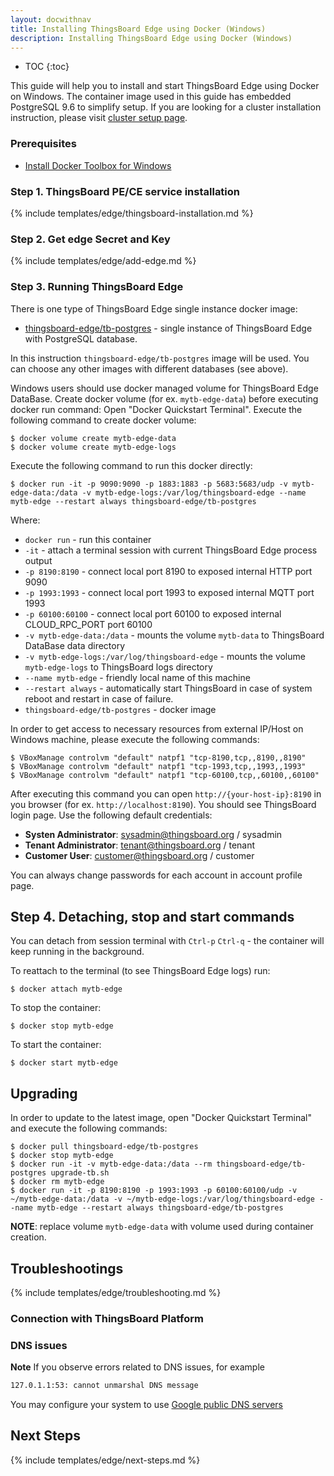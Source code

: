 ```yaml
---
layout: docwithnav
title: Installing ThingsBoard Edge using Docker (Windows)
description: Installing ThingsBoard Edge using Docker (Windows)
---
```


* TOC
{:toc}

This guide will help you to install and start ThingsBoard Edge using Docker on Windows. 
The container image used in this guide has embedded PostgreSQL 9.6 to simplify setup. 
If you are looking for a cluster installation instruction, please visit [cluster setup page]().

### Prerequisites

- [Install Docker Toolbox for Windows](https://docs.docker.com/toolbox/toolbox_install_windows/)

### Step 1. ThingsBoard PE/CE service installation 

{% include templates/edge/thingsboard-installation.md %}

### Step 2. Get edge Secret and Key

{% include templates/edge/add-edge.md %}

### Step 3. Running ThingsBoard Edge

There is one type of ThingsBoard Edge single instance docker image:

* [thingsboard-edge/tb-postgres](https://hub.docker.com/r/thingsboard/thingsboard-edge/tb-postgres/) - single instance of ThingsBoard Edge with PostgreSQL database.

In this instruction `thingsboard-edge/tb-postgres` image will be used. You can choose any other images with different databases (see above).

Windows users should use docker managed volume for ThingsBoard Edge DataBase. 
Create docker volume (for ex. `mytb-edge-data`) before executing docker run command:
Open "Docker Quickstart Terminal". Execute the following command to create docker volume:

``` 
$ docker volume create mytb-edge-data
$ docker volume create mytb-edge-logs
```

Execute the following command to run this docker directly:
                                   
``` 
$ docker run -it -p 9090:9090 -p 1883:1883 -p 5683:5683/udp -v mytb-edge-data:/data -v mytb-edge-logs:/var/log/thingsboard-edge --name mytb-edge --restart always thingsboard-edge/tb-postgres
```

Where: 
    
- `docker run`              - run this container
- `-it`                     - attach a terminal session with current ThingsBoard Edge process output
- `-p 8190:8190`            - connect local port 8190 to exposed internal HTTP port 9090
- `-p 1993:1993`            - connect local port 1993 to exposed internal MQTT port 1993  
- `-p 60100:60100`            - connect local port 60100 to exposed internal CLOUD_RPC_PORT port 60100   
- `-v mytb-edge-data:/data`      - mounts the volume `mytb-data` to ThingsBoard DataBase data directory
- `-v mytb-edge-logs:/var/log/thingsboard-edge`      - mounts the volume `mytb-edge-logs` to ThingsBoard logs directory
- `--name mytb-edge`             - friendly local name of this machine
- `--restart always`        - automatically start ThingsBoard in case of system reboot and restart in case of failure. 
- `thingsboard-edge/tb-postgres`          - docker image

In order to get access to necessary resources from external IP/Host on Windows machine, please execute the following commands:

``` 
$ VBoxManage controlvm "default" natpf1 "tcp-8190,tcp,,8190,,8190"  
$ VBoxManage controlvm "default" natpf1 "tcp-1993,tcp,,1993,,1993"
$ VBoxManage controlvm "default" natpf1 "tcp-60100,tcp,,60100,,60100"
```
    
After executing this command you can open `http://{your-host-ip}:8190` in you browser (for ex. `http://localhost:8190`). You should see ThingsBoard login page.
Use the following default credentials:

- **Systen Administrator**: sysadmin@thingsboard.org / sysadmin
- **Tenant Administrator**: tenant@thingsboard.org / tenant
- **Customer User**: customer@thingsboard.org / customer
    
You can always change passwords for each account in account profile page.

## Step 4. Detaching, stop and start commands

You can detach from session terminal with `Ctrl-p` `Ctrl-q` - the container will keep running in the background.

To reattach to the terminal (to see ThingsBoard Edge logs) run:

```
$ docker attach mytb-edge
```

To stop the container:

```
$ docker stop mytb-edge
```

To start the container:

```
$ docker start mytb-edge
```

## Upgrading

In order to update to the latest image, open "Docker Quickstart Terminal" and execute the following commands:

```
$ docker pull thingsboard-edge/tb-postgres
$ docker stop mytb-edge
$ docker run -it -v mytb-edge-data:/data --rm thingsboard-edge/tb-postgres upgrade-tb.sh
$ docker rm mytb-edge
$ docker run -it -p 8190:8190 -p 1993:1993 -p 60100:60100/udp -v ~/mytb-edge-data:/data -v ~/mytb-edge-logs:/var/log/thingsboard-edge --name mytb-edge --restart always thingsboard-edge/tb-postgres
```

**NOTE**: replace volume `mytb-edge-data` with volume used during container creation. 

## Troubleshootings

{% include templates/edge/troubleshooting.md %} 

### Connection with ThingsBoard Platform

### DNS issues

**Note** If you observe errors related to DNS issues, for example

```bash
127.0.1.1:53: cannot unmarshal DNS message
```

You may configure your system to use [Google public DNS servers](https://developers.google.com/speed/public-dns/docs/using#windows)

## Next Steps

{% include templates/edge/next-steps.md %} 
